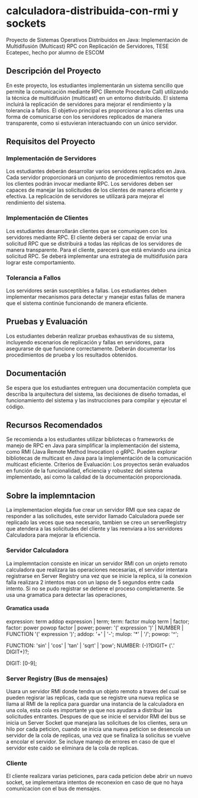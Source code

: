 # calculadora-distribuida-con-rmi y sockets

Proyecto de Sistemas Operativos Distribuidos en Java: Implementación de Multidifusión (Multicast) RPC con Replicación de Servidores, TESE Ecatepec, hecho por alumno de 
ESCOM

## Descripción del Proyecto

En este proyecto, los estudiantes implementarán un sistema sencillo que permite la comunicación mediante RPC (Remote Procedure Call) utilizando la técnica de multidifusión (multicast) en un entorno distribuido. El sistema incluirá la replicación de servidores para mejorar el rendimiento y la tolerancia a fallos. El objetivo principal es proporcionar a los clientes una forma de comunicarse con los servidores replicados de manera transparente, como si estuvieran interactuando con un único servidor.

## Requisitos del Proyecto

### Implementación de Servidores

Los estudiantes deberán desarrollar varios servidores replicados en Java. Cada servidor proporcionará un conjunto de procedimientos remotos que los clientes podrán invocar mediante RPC.
Los servidores deben ser capaces de manejar las solicitudes de los clientes de manera eficiente y efectiva.
La replicación de servidores se utilizará para mejorar el rendimiento del sistema.

### Implementación de Clientes

Los estudiantes desarrollarán clientes que se comuniquen con los servidores mediante RPC.
El cliente deberá ser capaz de enviar una solicitud RPC que se distribuirá a todas las réplicas de los servidores de manera transparente. Para el cliente, parecerá que está enviando una única solicitud RPC.
Se deberá implementar una estrategia de multidifusión para lograr este comportamiento.

### Tolerancia a Fallos

Los servidores serán susceptibles a fallas. Los estudiantes deben implementar mecanismos para detectar y manejar estas fallas de manera que el sistema continúe funcionando de manera eficiente.

## Pruebas y Evaluación

Los estudiantes deberán realizar pruebas exhaustivas de su sistema, incluyendo escenarios de replicación y fallas en servidores, para asegurarse de que funcione correctamente.
Deberán documentar los procedimientos de prueba y los resultados obtenidos.

## Documentación

Se espera que los estudiantes entreguen una documentación completa que describa la arquitectura del sistema, las decisiones de diseño tomadas, el funcionamiento del sistema y las instrucciones para compilar y ejecutar el código.

## Recursos Recomendados

Se recomienda a los estudiantes utilizar bibliotecas o frameworks de manejo de RPC en Java para simplificar la implementación del sistema, como RMI (Java Remote Method Invocation) o gRPC.
Pueden explorar bibliotecas de multicast en Java para la implementación de la comunicación multicast eficiente.
Criterios de Evaluación: Los proyectos serán evaluados en función de la funcionalidad, eficiencia y robustez del sistema implementado, así como la calidad de la documentación proporcionada.

## Sobre la implemntacion

La implementacion elegida fue crear un servidor RMI que sea capaz de responder a las solicitudes, este servidor llamado Calculadora puede ser replicado las veces que sea necesario, tambien se creo un serverRegistry que atendera a las solicitudes del cliente y las reenviara a los servidores Calculadora para mejorar la eficiencia.

### Servidor Calculadora

La implemntacion consiste en inicar un servidor RMI con un onjeto remoto calculadora que realizara las operaciones necesarias, el servidor intentara registrarse en
Server Registry una vez que se inicie la replica, si la conexion falla realizara 2 intentos mas con un lapso de 5 segundos entre cada intento. Si no se pudo registrar se detiene el proceso completamente.
Se usa una gramatica para detectar las operaciones,

#### Gramatica usada

expression: term addop expression | term;
term: factor mulop term | factor;
factor: power powop factor | power;
power: '(' expression ')' | NUMBER | FUNCTION '(' expression ')';
addop: '+' | '-';
mulop: '*' | '/';
powop: '^';

FUNCTION: 'sin' | 'cos' | 'tan' | 'sqrt' | 'pow';
NUMBER: (-)?DIGIT+ ('.' DIGIT+)?;

DIGIT: [0-9];

### Server Registry (Bus de mensajes)

Usara un servidor RMI donde tendra un objeto remoto a traves del cual se pueden regisrar las replicas, cada que se registre una nueva replica se llama al RMI de la replica para guardar una instancia de la calculadora en una cola, esta cola es importante ya que nos ayudara a distribuir las solicitudes entrantes.
Despues de que se inicie el servidor RMI del bus se inicia un Server Socket que manejara las solicitues de los clientes, sera un hilo por cada peticion,
cuando se inicia una nueva peticion se desencola un servidor de la cola de replicas, una vez que se finaliza la solicitus se vuelve a encolar el servidor.
Se incluye manejo de errores en caso de que el servidor este caido se eliminara de la cola de replicas.

### Cliente

El cliente realizara varias peticiones, para cada peticion debe abrir un nuevo socket, se implementara intentos de reconexion en caso de que no haya comunicacion con el bus de mensajes.
